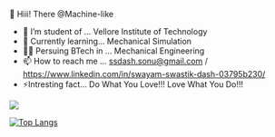 👋 Hiii! There  @Machine-like

- 🏫 I’m student of ... Vellore Institute of Technology
- 📑 Currently learning... Mechanical Simulation
- 🧑‍🎓 Persuing BTech in ... Mechanical Engineering
- 📫 How to reach me ... ssdash.sonu@gmail.com / https://www.linkedin.com/in/swayam-swastik-dash-03795b230/
- ⚡Intresting fact... Do What You Love!!! Love What You Do!!!
<img src="https://github-readme-stats.vercel.app/api?username=Machine-like&&show_icons=true&title_color=ffffff&icon_color=bb2acf&text_color=daf7dc&bg_color=191913">

<!---
Machine-like/Machine-like is a ✨ special ✨ repository because its `README.md` (this file) appears on your GitHub profile.
You can click the Preview link to take a look at your changes.
--->

[![Top Langs](https://github-readme-stats.vercel.app/api/top-langs/?username=Machine-like&hide_progress=true)](https://github.com/Machine-like/github-readme-stats)
